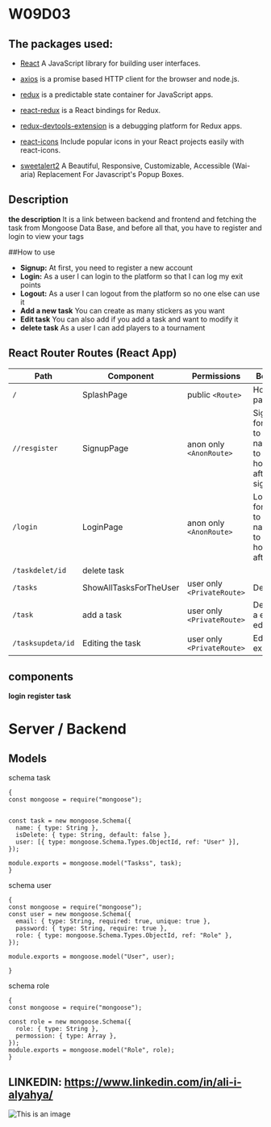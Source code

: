 # W09D03

## The packages used:
- [React](https://reactjs.org/) A JavaScript library for building user interfaces.

- [axios](https://www.npmjs.com/package/axios) is a promise based HTTP client for the browser and node.js.

- [redux](https://www.npmjs.com/package/redux) is a predictable state container for JavaScript apps.

- [react-redux](https://www.npmjs.com/package/react-redux) is a React bindings for Redux.

- [redux-devtools-extension](https://www.npmjs.com/package/redux-devtools-extension) is a debugging platform for Redux apps.

- [react-icons](https://react-icons.github.io/react-icons/) Include popular icons in your React projects easily with react-icons.

- [sweetalert2](https://sweetalert2.github.io/) A Beautiful, Responsive, Customizable, Accessible (Wai-aria) Replacement For Javascript's Popup Boxes.



## Description

**the description** 
It is a link between backend and frontend and fetching the task from Mongoose Data Base, and before all that, you have to register and login to view your tags


##How to use

- **Signup:** At first, you need to register a new account
- **Login:** As a user I can login to the platform so that I can log my exit points
- **Logout:** As a user I can logout from the platform so no one else can use it
- **Add a new task** You can create as many stickers as you want
- **Edit task** You can also add if you add a task and want to modify it
- **delete task** As a user I can add players to a tournament


## React Router Routes (React App)

| Path             | Component            | Permissions                | Behavior                                                     |
| ---------------- | -------------------- | -------------------------- | ------------------------------------------------------------ |
| `/`              | SplashPage           | public `<Route>`           | Home page                                                    |
| `//resgister`    | SignupPage           | anon only `<AnonRoute>`    | Signup form, link to login, navigate to homepage after signup|
| `/login`         | LoginPage            | anon only `<AnonRoute>`    | Login form, link to signup, navigate to homepage after login |
|  `/taskdelet/id` |  delete task         |                            |                                                              |
| `/tasks`         |ShowAllTasksForTheUser| user only `<PrivateRoute>` |   Delete exit                                             |
| `/task`          | add a task           | user only `<PrivateRoute>` | Details of a exit  to edit                             |
|`/tasksupdeta/id` | Editing the task     | user only `<PrivateRoute>` | Edits a exit                                          |


## components

**login**
**register**
**task**




# Server / Backend


## Models




schema task

``` 
{
const mongoose = require("mongoose");


const task = new mongoose.Schema({
  name: { type: String },
  isDelete: { type: String, default: false },
  user: [{ type: mongoose.Schema.Types.ObjectId, ref: "User" }],
});

module.exports = mongoose.model("Taskss", task);
}
```




schema user

``` 
{
const mongoose = require("mongoose");
const user = new mongoose.Schema({
  email: { type: String, required: true, unique: true },
  password: { type: String, require: true },
  role: { type: mongoose.Schema.Types.ObjectId, ref: "Role" },
});

module.exports = mongoose.model("User", user);

}
```



schema role

``` 
{
const mongoose = require("mongoose");

const role = new mongoose.Schema({
  role: { type: String },
  permossion: { type: Array },
});
module.exports = mongoose.model("Role", role);
}
```







 ## LINKEDIN:  https://www.linkedin.com/in/ali-i-alyahya/







![This is an image](https://myoctocat.com/assets/images/base-octocat.svg)

